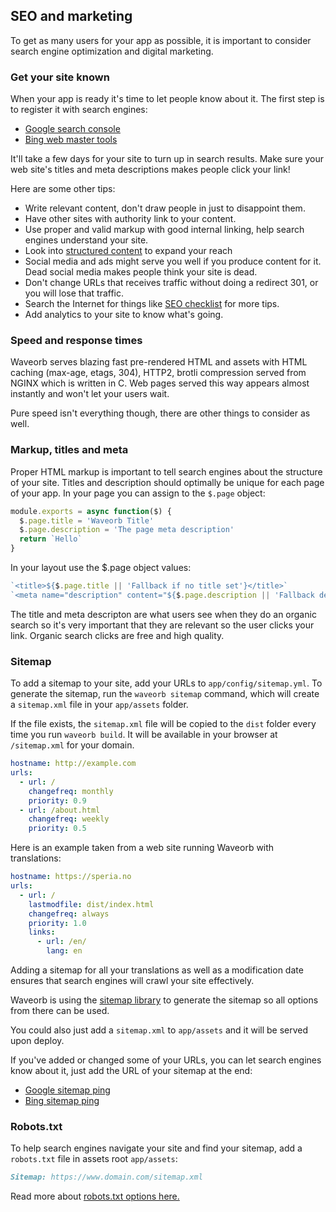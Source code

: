 ## SEO and marketing

To get as many users for your app as possible, it is important to consider search engine optimization and digital marketing.

### Get your site known

When your app is ready it's time to let people know about it. The first step is to register it with search engines:
* [Google search console](https://search.google.com/search-console/about)
* [Bing web master tools](https://www.bing.com/toolbox/webmaster)

It'll take a few days for your site to turn up in search results. Make sure your web site's titles and meta descriptions makes people click your link!

Here are some other tips:

* Write relevant content, don't draw people in just to disappoint them.
* Have other sites with authority link to your content.
* Use proper and valid markup with good internal linking, help search engines understand your site.
* Look into [structured content](https://developers.google.com/search/docs/guides/intro-structured-data) to expand your reach
* Social media and ads might serve you well if you produce content for it. Dead social media makes people think your site is dead.
* Don't change URLs that receives traffic without doing a redirect 301, or you will lose that traffic.
* Search the Internet for things like [SEO checklist](https://www.google.com/search?q=seo+checklist) for more tips.
* Add analytics to your site to know what's going.

### Speed and response times

Waveorb serves blazing fast pre-rendered HTML and assets with HTML caching (max-age, etags, 304), HTTP2, brotli compression served from NGINX which is written in C. Web pages served this way appears almost instantly and won't let your users wait.

Pure speed isn't everything though, there are other things to consider as well.

### Markup, titles and meta

Proper HTML markup is important to tell search engines about the structure of your site. Titles and description should optimally be unique for each page of your app. In your page you can assign to the `$.page` object:

```js
module.exports = async function($) {
  $.page.title = 'Waveorb Title'
  $.page.description = 'The page meta description'
  return `Hello`
}
```

In your layout use the $.page object values:
```js
`<title>${$.page.title || 'Fallback if no title set'}</title>`
`<meta name="description" content="${$.page.description || 'Fallback description'}">`
```

The title and meta descripton are what users see when they do an organic search so it's very important that they are relevant so the user clicks your link. Organic search clicks are free and high quality.

### Sitemap

To add a sitemap to your site, add your URLs to `app/config/sitemap.yml`. To generate the sitemap, run the `waveorb sitemap` command, which will create a `sitemap.xml` file in your `app/assets` folder.

If the file exists, the `sitemap.xml` file will be copied to the `dist` folder every time you run `waveorb build`. It will be available in your browser at `/sitemap.xml` for your domain.
```yml
hostname: http://example.com
urls:
  - url: /
    changefreq: monthly
    priority: 0.9
  - url: /about.html
    changefreq: weekly
    priority: 0.5
```

Here is an example taken from a web site running Waveorb with translations:
```yml
hostname: https://speria.no
urls:
  - url: /
    lastmodfile: dist/index.html
    changefreq: always
    priority: 1.0
    links:
      - url: /en/
        lang: en
```
Adding a sitemap for all your translations as well as a modification date ensures that search engines will crawl your site effectively.

Waveorb is using the [sitemap library](https://github.com/ekalinin/sitemap.js) to generate the sitemap so all options from there can be used.

You could also just add a `sitemap.xml` to `app/assets` and it will be served upon deploy.

If you've added or changed some of your URLs, you can let search engines know about it, just add the URL of your sitemap at the end:

* [Google sitemap ping](https://www.google.com/webmasters/tools/ping?sitemap=https://example.com/sitemap.xml)
* [Bing sitemap ping](https://www.bing.com/ping?sitemap=http://www.example.com/sitemap.xml)

### Robots.txt

To help search engines navigate your site and find your sitemap, add a `robots.txt` file in assets root `app/assets`:
```md
Sitemap: https://www.domain.com/sitemap.xml
```

Read more about [robots.txt options here.](https://www.robotstxt.org/robotstxt.html)
